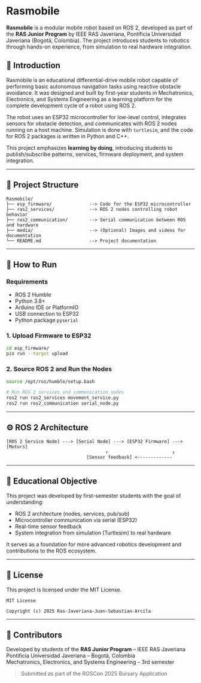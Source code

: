 # Rasmobile

**Rasmobile** is a modular mobile robot based on ROS 2, developed as part of the **RAS Junior Program** by IEEE RAS Javeriana, Pontificia Universidad Javeriana (Bogotá, Colombia). The project introduces students to robotics through hands-on experience, from simulation to real hardware integration.

## 🤖 Introduction

Rasmobile is an educational differential-drive mobile robot capable of performing basic autonomous navigation tasks using reactive obstacle avoidance. It was designed and built by first-year students in Mechatronics, Electronics, and Systems Engineering as a learning platform for the complete development cycle of a robot using ROS 2.

The robot uses an ESP32 microcontroller for low-level control, integrates sensors for obstacle detection, and communicates with ROS 2 nodes running on a host machine. Simulation is done with `turtlesim`, and the code for ROS 2 packages is written in Python and C++.

This project emphasizes **learning by doing**, introducing students to publish/subscribe patterns, services, firmware deployment, and system integration.

---

## 🧩 Project Structure

```
Rasmobile/
├── esp_firmware/              --> Code for the ESP32 microcontroller
├── ras2_services/             --> ROS 2 nodes controlling robot behavior
├── ros2_communication/        --> Serial communication between ROS and hardware
├── media/                     --> (Optional) Images and videos for documentation
└── README.md                  --> Project documentation
```

---

## 🚀 How to Run

### Requirements

- ROS 2 Humble  
- Python 3.8+  
- Arduino IDE or PlatformIO  
- USB connection to ESP32  
- Python package `pyserial`  

### 1. Upload Firmware to ESP32

```bash
cd esp_firmware/
pio run --target upload
```

### 2. Source ROS 2 and Run the Nodes

```bash
source /opt/ros/humble/setup.bash

# Run ROS 2 services and communication nodes
ros2 run ras2_services movement_service.py
ros2 run ros2_communication serial_node.py
```

---

## ⚙️ ROS 2 Architecture

```
[ROS 2 Service Node] ---> [Serial Node] ---> [ESP32 Firmware] ---> [Motors]
                                     ↑                        ↓
                              [Sensor feedback] <-------------
```

---

## 🎯 Educational Objective

This project was developed by first-semester students with the goal of understanding:

- ROS 2 architecture (nodes, services, pub/sub)
- Microcontroller communication via serial (ESP32)
- Real-time sensor feedback
- System integration from simulation (Turtlesim) to real hardware

It serves as a foundation for more advanced robotics development and contributions to the ROS ecosystem.

---

## 📄 License

This project is licensed under the MIT License.

```
MIT License

Copyright (c) 2025 Ras-Javeriana-Juan-Sebastian-Arcila 

```

---

## 👥 Contributors

Developed by students of the **RAS Junior Program** – IEEE RAS Javeriana  
Pontificia Universidad Javeriana – Bogotá, Colombia  
Mechatronics, Electronics, and Systems Engineering – 3rd semester

> Submitted as part of the ROSCon 2025 Bursary Application
